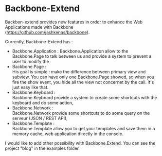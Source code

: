 Backbone-Extend
===============

Backbon-extend provides new features in order to enhance the Web Applications made with Backbone (https://github.com/jashkenas/backbone).

Currently, Backbone-Extend has :
- Backbone.Application :
Backbone.Application allow to the Backbone.Page to talk between us and provide a system to prevent a user to modify the
- Backbone.Page :  
His goal is simple : make the difference between primary view and subview. You can have only one Backbone.Page showed, so when you fire the show event, you hide all the view not concernet by the call. It's just easy like that.
- Backbone.Keyboard :  
Backbone.Keyboard provide a system to create some shortcuts with the keyboard and do some action,
- Backbone.Network :  
Backbone.Network provide some shortcuts to do some query on the serveur (JSON / REST API),
- Backbone.Template :  
Backbone.Template allow you to get your templates and save them in a memory cache, web application directly in the console.

I would like to add other possibility with Backbone.Extend. You can see the project "blog" in the examples folder.

